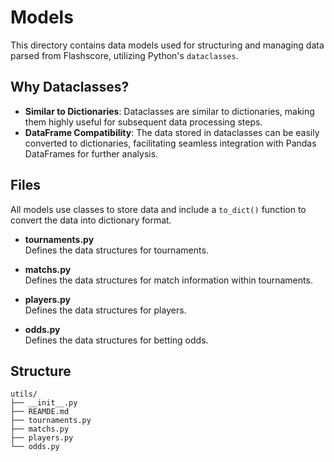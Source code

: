 # Models

This directory contains data models used for structuring and managing data parsed from Flashscore, utilizing Python's `dataclasses`.

## Why Dataclasses?
- **Similar to Dictionaries**: Dataclasses are similar to dictionaries, making them highly useful for subsequent data processing steps.
- **DataFrame Compatibility**: The data stored in dataclasses can be easily converted to dictionaries, facilitating seamless integration with Pandas DataFrames for further analysis.

## Files
All models use classes to store data and include a `to_dict()` function to convert the data into dictionary format.
- **tournaments.py**  
    Defines the data structures for tournaments.

- **matchs.py**  
    Defines the data structures for match information within tournaments.
    
- **players.py**  
    Defines the data structures for players.

- **odds.py**  
    Defines the data structures for betting odds.

## Structure

```shell
utils/
├── __init__.py
├── REAMDE.md
├── tournaments.py
├── matchs.py
├── players.py
└── odds.py
```